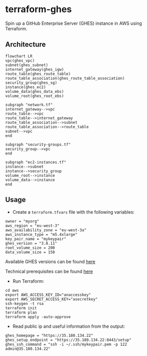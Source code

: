 # terraform-ghes

Spin up a GitHub Enterprise Server (GHES) instance in AWS using Terraform.

## Architecture

```mermaid
flowchart LR
vpc(ghes_vpc)
subnet(ghes_subnet)
internet_gateway(ghes_igw)
route_table(ghes_route_table)
route_table_association(ghes_route_table_association)
security_group(ghes_sg)
instance(ghes_ec2)
volume_data(ghes_data_ebs)
volume_root(ghes_root_ebs)

subgraph "network.tf"
internet_gateway-->vpc
route_table-->vpc
route_table-->internet_gateway
route_table_association-->subnet
route_table_association-->route_table
subnet-->vpc
end

subgraph "security-groups.tf"
security_group-->vpc
end

subgraph "ec2-instances.tf"
instance-->subnet
instance-->security_group
volume_root-->instance
volume_data-->instance
end

```

## Usage

* Create a `terraform.tfvars` file with the following variables:

```hcl
owner = "myorg"
aws_region = "eu-west-3"
aws_availability_zone = "eu-west-3a"
aws_instance_type = "m5.4xlarge"
key_pair_name = "mykeypair"
ghes_version = "3.8.11"
root_volume_size = 200
data_volume_size = 150
```

Available GHES versions can be found [here](https://enterprise.github.com/releases)

Technical prerequisites can be found [here](https://docs.github.com/en/enterprise-server@3.10/admin/installation/setting-up-a-github-enterprise-server-instance/installing-github-enterprise-server-on-vmware#minimum-requirements)

* Run Terraform:

```hcl
cd aws
export AWS_ACCESS_KEY_ID="anaccesskey"
export AWS_SECRET_ACCESS_KEY="asecretkey"
ssh-keygen -t rsa
terraform init
terraform plan
terraform apply -auto-approve
```

* Read public ip and useful information from the output:

```hcl
ghes_homepage = "https://35.180.134.22"
ghes_setup_endpoint = "https://35.180.134.22:8443/setup"
ghes_ssh_command = "ssh -i ~/.ssh/mykeypair.pem -p 122 admin@35.180.134.22"
```